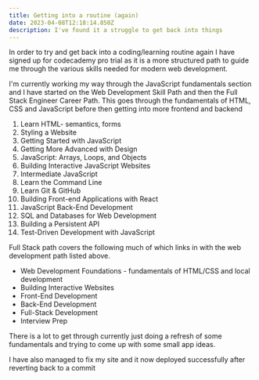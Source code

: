 ```yaml
---
title: Getting into a routine (again)
date: 2023-04-08T12:18:14.850Z
description: I've found it a struggle to get back into things
---
```

In order to try and get back into a coding/learning routine again I have signed up for codecademy pro trial as it is a more structured path to guide me through the various skills needed for modern web development.

I'm currently working my way through the JavaScript fundamentals section and I have started on the Web Development Skill Path and then the Full Stack Engineer Career Path. This goes through the fundamentals of HTML, CSS and JavaScript before then getting into more frontend and backend 

1. Learn HTML- semantics, forms
2. Styling a Website
3. Getting Started with JavaScript
4. Getting More Advanced with Design
5. JavaScript: Arrays, Loops, and Objects
6. Building Interactive JavaScript Websites
7. Intermediate JavaScript
8. Learn the Command Line
9. Learn Git & GitHub
10. Building Front-end Applications with React
11. JavaScript Back-End Development
12. SQL and Databases for Web Development
13. Building a Persistent API
14. Test-Driven Development with JavaScript

Full Stack path covers the following much of which links in with the web development path listed above.

- Web Development Foundations -  fundamentals of HTML/CSS and local development
- Building Interactive Websites
- Front-End Development
- Back-End Development
- Full-Stack Development
- Interview Prep

There is a lot to get through currently just doing a refresh of some fundamentals and trying to come up with some small app ideas.

I have also managed to fix my site and it now deployed successfully after reverting back to a commit